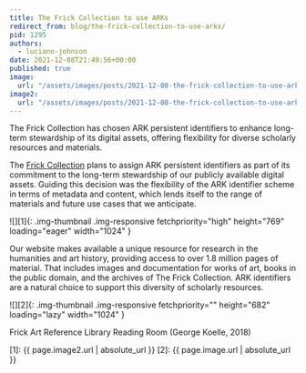 ```yaml
---
title: The Frick Collection to use ARKs
redirect_from: blog/the-frick-collection-to-use-arks/
pid: 1295
authors:
  - luciano-johnson
date: 2021-12-08T21:49:56+00:00
published: true
image:
  url: "/assets/images/posts/2021-12-08-the-frick-collection-to-use-arks/Frick-Art-Reference-Library-Reading-Room-Photographer-George-Koelle-2018.jpg"
image2:
  url: "/assets/images/posts/2021-12-08-the-frick-collection-to-use-arks/screencapture-digitalcollections-frick-org-2021-09-22-12_08_46-2048x1538.png"
---
```


The Frick Collection has chosen ARK persistent identifiers to enhance
long-term stewardship of its digital assets, offering flexibility for diverse
scholarly resources and materials.

<!--more-->

The [Frick Collection] plans to assign ARK persistent identifiers as part of
its commitment to the long-term stewardship of our publicly available digital
assets. Guiding this decision was the flexibility of the ARK identifier scheme
in terms of metadata and content, which lends itself to the range of materials
and future use cases that we anticipate.

![][1]{: .img-thumbnail .img-responsive fetchpriority="high" height="769" loading="eager" width="1024" }

Our website makes available a unique resource for research in the humanities
and art history, providing access to over 1.8 million pages of material. That
includes images and documentation for works of art, books in the public
domain, and the archives of The Frick Collection. ARK identifiers are a
natural choice to support this diversity of scholarly resources.

![][2]{: .img-thumbnail .img-responsive fetchpriority="" height="682" loading="lazy" width="1024" }

Frick Art Reference Library Reading Room (George Koelle, 2018)

[Frick Collection]: https://digitalcollections.frick.org/
[1]: {{ page.image2.url | absolute_url }}
[2]: {{ page.image.url | absolute_url }}
